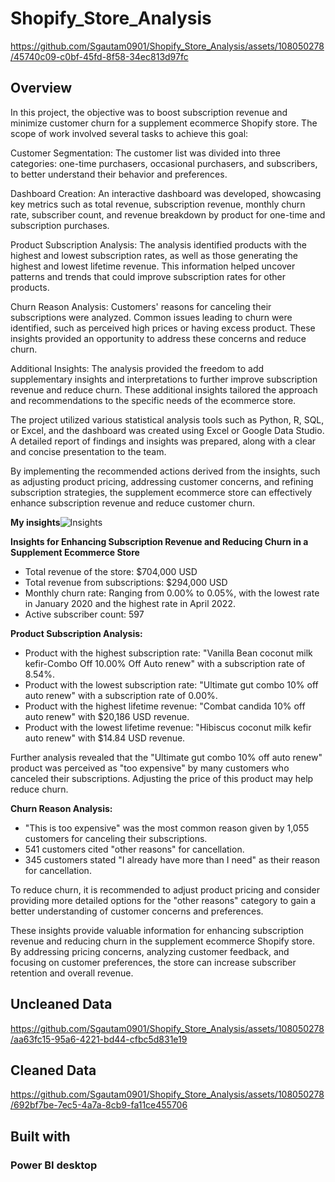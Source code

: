 # Shopify_Store_Analysis



https://github.com/Sgautam0901/Shopify_Store_Analysis/assets/108050278/45740c09-c0bf-45fd-8f58-34ec813d97fc


## Overview
In this project, the objective was to boost subscription revenue and minimize customer churn for a supplement ecommerce Shopify store. The scope of work involved several tasks to achieve this goal:

Customer Segmentation: The customer list was divided into three categories: one-time purchasers, occasional purchasers, and subscribers, to better understand their behavior and preferences.

Dashboard Creation: An interactive dashboard was developed, showcasing key metrics such as total revenue, subscription revenue, monthly churn rate, subscriber count, and revenue breakdown by product for one-time and subscription purchases.

Product Subscription Analysis: The analysis identified products with the highest and lowest subscription rates, as well as those generating the highest and lowest lifetime revenue. This information helped uncover patterns and trends that could improve subscription rates for other products.

Churn Reason Analysis: Customers' reasons for canceling their subscriptions were analyzed. Common issues leading to churn were identified, such as perceived high prices or having excess product. These insights provided an opportunity to address these concerns and reduce churn.


Additional Insights: The analysis provided the freedom to add supplementary insights and interpretations to further improve subscription revenue and reduce churn. These additional insights tailored the approach and recommendations to the specific needs of the ecommerce store.

The project utilized various statistical analysis tools such as Python, R, SQL, or Excel, and the dashboard was created using Excel or Google Data Studio. A detailed report of findings and insights was prepared, along with a clear and concise presentation to the team.

By implementing the recommended actions derived from the insights, such as adjusting product pricing, addressing customer concerns, and refining subscription strategies, the supplement ecommerce store can effectively enhance subscription revenue and reduce customer churn.

**My insights**![Insights](https://github.com/Sgautam0901/Shopify_Store_Analysis/assets/108050278/4a31f452-e925-4218-9c8a-75860f5f2ccd)

**Insights for Enhancing Subscription Revenue and Reducing Churn in a Supplement Ecommerce Store**

- Total revenue of the store: $704,000 USD
- Total revenue from subscriptions: $294,000 USD
- Monthly churn rate: Ranging from 0.00% to 0.05%, with the lowest rate in January 2020 and the highest rate in April 2022.
- Active subscriber count: 597

**Product Subscription Analysis:**

- Product with the highest subscription rate: "Vanilla Bean coconut milk kefir-Combo Off 10.00% Off Auto renew" with a subscription rate of 8.54%.
- Product with the lowest subscription rate: "Ultimate gut combo 10% off auto renew" with a subscription rate of 0.00%.
- Product with the highest lifetime revenue: "Combat candida 10% off auto renew" with $20,186 USD revenue.
- Product with the lowest lifetime revenue: "Hibiscus coconut milk kefir auto renew" with $14.84 USD revenue.

Further analysis revealed that the "Ultimate gut combo 10% off auto renew" product was perceived as "too expensive" by many customers who canceled their subscriptions. Adjusting the price of this product may help reduce churn.

**Churn Reason Analysis:**

- "This is too expensive" was the most common reason given by 1,055 customers for canceling their subscriptions.
- 541 customers cited "other reasons" for cancellation.
- 345 customers stated "I already have more than I need" as their reason for cancellation.

To reduce churn, it is recommended to adjust product pricing and consider providing more detailed options for the "other reasons" category to gain a better understanding of customer concerns and preferences.

These insights provide valuable information for enhancing subscription revenue and reducing churn in the supplement ecommerce Shopify store. By addressing pricing concerns, analyzing customer feedback, and focusing on customer preferences, the store can increase subscriber retention and overall revenue.


## Uncleaned Data


https://github.com/Sgautam0901/Shopify_Store_Analysis/assets/108050278/aa63fc15-95a6-4221-bd44-cfbc5d831e19

## Cleaned Data



https://github.com/Sgautam0901/Shopify_Store_Analysis/assets/108050278/692bf7be-7ec5-4a7a-8cb9-fa11ce455706

## Built with
### Power BI desktop




